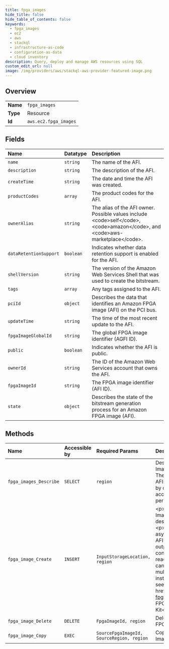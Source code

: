 ```yaml
---
title: fpga_images
hide_title: false
hide_table_of_contents: false
keywords:
  - fpga_images
  - ec2
  - aws    
  - stackql
  - infrastructure-as-code
  - configuration-as-data
  - cloud inventory
description: Query, deploy and manage AWS resources using SQL
custom_edit_url: null
image: /img/providers/aws/stackql-aws-provider-featured-image.png
---
```

  
    

## Overview
<table><tbody>
<tr><td><b>Name</b></td><td><code>fpga_images</code></td></tr>
<tr><td><b>Type</b></td><td>Resource</td></tr>
<tr><td><b>Id</b></td><td><code>aws.ec2.fpga_images</code></td></tr>
</tbody></table>

## Fields
| Name | Datatype | Description |
|:-----|:---------|:------------|
| `name` | `string` | The name of the AFI. |
| `description` | `string` | The description of the AFI. |
| `createTime` | `string` | The date and time the AFI was created. |
| `productCodes` | `array` | The product codes for the AFI. |
| `ownerAlias` | `string` | The alias of the AFI owner. Possible values include &lt;code&gt;self&lt;/code&gt;, &lt;code&gt;amazon&lt;/code&gt;, and &lt;code&gt;aws-marketplace&lt;/code&gt;. |
| `dataRetentionSupport` | `boolean` | Indicates whether data retention support is enabled for the AFI. |
| `shellVersion` | `string` | The version of the Amazon Web Services Shell that was used to create the bitstream. |
| `tags` | `array` | Any tags assigned to the AFI. |
| `pciId` | `object` | Describes the data that identifies an Amazon FPGA image (AFI) on the PCI bus. |
| `updateTime` | `string` | The time of the most recent update to the AFI. |
| `fpgaImageGlobalId` | `string` | The global FPGA image identifier (AGFI ID). |
| `public` | `boolean` | Indicates whether the AFI is public. |
| `ownerId` | `string` | The ID of the Amazon Web Services account that owns the AFI. |
| `fpgaImageId` | `string` | The FPGA image identifier (AFI ID). |
| `state` | `object` | Describes the state of the bitstream generation process for an Amazon FPGA image (AFI). |
## Methods
| Name | Accessible by | Required Params | Description |
|:-----|:--------------|:----------------|:------------|
| `fpga_images_Describe` | `SELECT` | `region` | Describes the Amazon FPGA Images (AFIs) available to you. These include public AFIs, private AFIs that you own, and AFIs owned by other Amazon Web Services accounts for which you have load permissions. |
| `fpga_image_Create` | `INSERT` | `InputStorageLocation, region` | &lt;p&gt;Creates an Amazon FPGA Image (AFI) from the specified design checkpoint (DCP).&lt;/p&gt; &lt;p&gt;The create operation is asynchronous. To verify that the AFI is ready for use, check the output logs.&lt;/p&gt; &lt;p&gt;An AFI contains the FPGA bitstream that is ready to download to an FPGA. You can securely deploy an AFI on multiple FPGA-accelerated instances. For more information, see the &lt;a href="https://github.com/aws/aws-fpga/"&gt;Amazon Web Services FPGA Hardware Development Kit&lt;/a&gt;.&lt;/p&gt; |
| `fpga_image_Delete` | `DELETE` | `FpgaImageId, region` | Deletes the specified Amazon FPGA Image (AFI). |
| `fpga_image_Copy` | `EXEC` | `SourceFpgaImageId, SourceRegion, region` | Copies the specified Amazon FPGA Image (AFI) to the current Region. |
